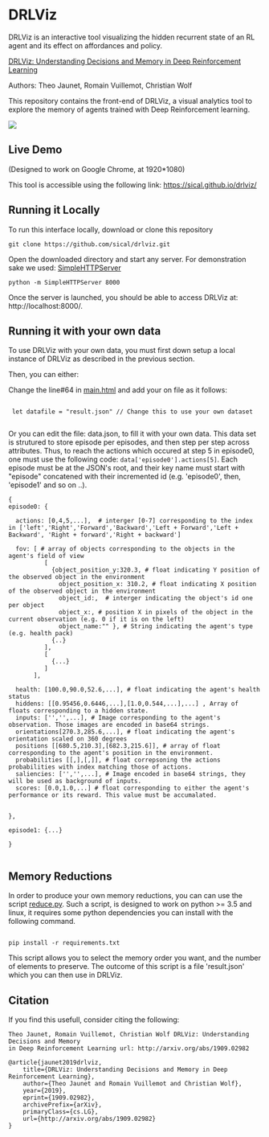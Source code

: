 # DRLViz

DRLViz is an interactive tool visualizing the hidden recurrent state of an RL agent and its effect on affordances and policy. 



[DRLViz: Understanding Decisions and Memory in Deep Reinforcement Learning](https://arxiv.org/abs/1909.02982)

Authors: Theo Jaunet, Romain Vuillemot, Christian Wolf


This repository contains the front-end of DRLViz, a visual analytics tool to explore the memory of agents trained with Deep Reinforcement learning.


<img src="https://github.com/sical/drlviz/blob/master/teaser.png">


## Live Demo
(Designed to work on Google Chrome, at 1920*1080)

This tool is accessible using the following link: https://sical.github.io/drlviz/


## Running it Locally


To run this interface locally, download or clone this repository

```
git clone https://github.com/sical/drlviz.git
``` 


Open the downloaded directory and start any server. For demonstration sake we used: [SimpleHTTPServer](https://docs.python.org/2/library/simplehttpserver.html)

```
python -m SimpleHTTPServer 8000
```

Once the server is launched, you should be able to access DRLViz at: http://localhost:8000/.


## Running it with your own data

To use DRLViz with your own data, you must first down setup a local instance of DRLViz as described in the previous section.

Then, you can either:

Change the line#64 in [main.html](https://github.com/sical/drlviz/blob/master/main.html) and add your on file as it follows: 

```

 let datafile = "result.json" // Change this to use your own dataset
 
```

Or you can edit the file: data.json, to fill it with your own data. This data set is strutured to store episode per episodes, and then step per step across attributes. Thus, to reach the actions which occured at step 5 in episode0, one must use the following code: `data['episode0'].actions[5]`. Each episode must be at the JSON's root, and their key name must start with "episode" concatened with their incremented id (e.g. 'episode0', then, 'episode1' and so on ..). 


```
{
episode0: {
 
  actions: [0,4,5,...],  # interger [0-7] corresponding to the index in ['left','Right','Forward','Backward','Left + Forward','Left + Backward', 'Right + forward','Right + backward']
  
  fov: [ # array of objects corresponding to the objects in the agent's field of view
          [
            {object_position_y:320.3, # float indicating Y position of the observed object in the environment
              object_position_x: 310.2, # float indicating X position of the observed object in the environment
              object_id:,  # interger indicating the object's id one per object
              object_x:, # position X in pixels of the object in the current observation (e.g. 0 if it is on the left)
              object_name:"" }, # String indicating the agent's type (e.g. health pack)
            {..}
          ],
          [
            {...}
          ]
       ],
  
  health: [100.0,90.0,52.6,...], # float indicating the agent's health status 
  hiddens: [[0.95456,0.6446,...],[1.0,0.544,...],...] , Array of floats corresponding to a hidden state.
  inputs: ['','',...], # Image corresponding to the agent's observation. Those images are encoded in base64 strings.
  orientations[270.3,285.6,...], # float indicating the agent's orientation scaled on 360 degrees
  positions [[680.5,210.3],[682.3,215.6]], # array of float corresponding to the agent's position in the environment.
  probabilities [[,],[,]], # float correpsoning the actions probabilities with index matching those of actions.
  saliencies: ['','',...], # Image encoded in base64 strings, they will be used as background of inputs.
  scores: [0.0,1.0,...] # float corresponding to either the agent's performance or its reward. This value must be accumalated.
  

},

episode1: {...}

}


```


## Memory Reductions

In order to produce your own memory reductions, you can can use the script [reduce.py](https://github.com/sical/drlviz/blob/master/reduce.py). Such a script, is designed to work on python >= 3.5 and linux, it requires some python dependencies you can install with the following command.

```

pip install -r requirements.txt

```

This script allows you to select the memory order you want, and the number of elements to preserve. The outcome of this script is a file 'result.json' which you can then use in DRLViz.


## Citation

If you find this usefull, consider citing the following:
```
Theo Jaunet, Romain Vuillemot, Christian Wolf DRLViz: Understanding Decisions and Memory
in Deep Reinforcement Learning url: http://arxiv.org/abs/1909.02982
```


```
@article{jaunet2019drlviz,
    title={DRLViz: Understanding Decisions and Memory in Deep Reinforcement Learning},
    author={Theo Jaunet and Romain Vuillemot and Christian Wolf},
    year={2019},
    eprint={1909.02982},
    archivePrefix={arXiv},
    primaryClass={cs.LG},
    url={http://arxiv.org/abs/1909.02982}
}

```

